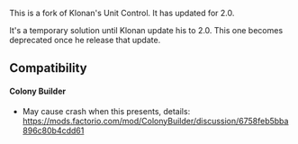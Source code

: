 ﻿This is a fork of Klonan's Unit Control.  It has updated for 2.0.

It's a temporary solution until Klonan update his to 2.0.  This one becomes deprecated once he release that update.


Compatibility
-----------
#### Colony Builder

- May cause crash when this presents, details: https://mods.factorio.com/mod/ColonyBuilder/discussion/6758feb5bba896c80b4cdd61